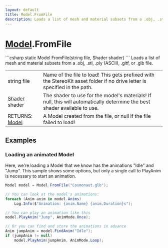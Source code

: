 ```yaml
---
layout: default
title: Model.FromFile
description: Loads a list of mesh and material subsets from a .obj, .stl, .ply (ASCII), .gltf, or .glb file.
---
```

# [Model]({{site.url}}/Pages/Reference/Model.html).FromFile

<div class='signature' markdown='1'>
```csharp
static Model FromFile(string file, Shader shader)
```
Loads a list of mesh and material subsets from a .obj,
.stl, .ply (ASCII), .gltf, or .glb file.
</div>

|  |  |
|--|--|
|string file|Name of the file to load! This gets prefixed             with the StereoKit asset folder if no drive letter is specified             in the path.|
|[Shader]({{site.url}}/Pages/Reference/Shader.html) shader|The shader to use for the model's materials!             If null, this will             automatically determine the best shader available to use.|
|RETURNS: [Model]({{site.url}}/Pages/Reference/Model.html)|A Model created from the file, or null if the file failed to load!|





## Examples

### Loading an animated Model
Here, we're loading a Model that we know has the animations "Idle"
and "Jump". This sample shows some options, but only a single call
to PlayAnim is necessary to start an animation.
```csharp
Model model = Model.FromFile("Cosmonaut.glb");

// You can look at the model's animations:
foreach (Anim anim in model.Anims)
	Log.Info($"Animation: {anim.Name} {anim.Duration}s");

// You can play an animation like this
model.PlayAnim("Jump", AnimMode.Once);

// Or you can find and store the animations in advance
Anim jumpAnim = model.FindAnim("Idle");
if (jumpAnim != null)
	model.PlayAnim(jumpAnim, AnimMode.Loop);
```

